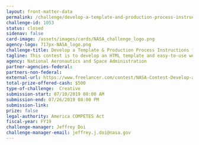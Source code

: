 ```yaml
---
layout: front-matter-data
permalink: /challenge/develop-a-template-and-production-process-instructions-for-an-html-based-newsletter/
challenge-id: 1053
status: closed
sidenav: false
card-image: /assets/images/cards/NASA_challenge_logo.png
agency-logo: 717px-NASA_logo.png
challenge-title: Develop a Template & Production Process Instructions for an HTML-Based Newsletter
tagline: This contest is to develop an HTML template and easy-to-use workflow to customize and send a NASA Program's Newsletter.
agency: National Aeronautics and Space Administration
partner-agencies-federal: 
partners-non-federal: 
external-url: https://www.freelancer.com/contest/NASA-Contest-Develop-a-Template-Production-Process-Instructions-for-an-HTMLBased-Newsletter-1533859
total-prize-offered-cash: $500
type-of-challenge:  Creative
submission-start: 07/10/2019 08:00 AM
submission-end: 07/26/2019 08:00 PM
submission-link: 
prize: false
legal-authority: America COMPETES Act
fiscal-year: FY19
challenge-manager: Jeffrey Doi
challenge-manager-email: jeffrey.j.doi@nasa.gov
---
```

